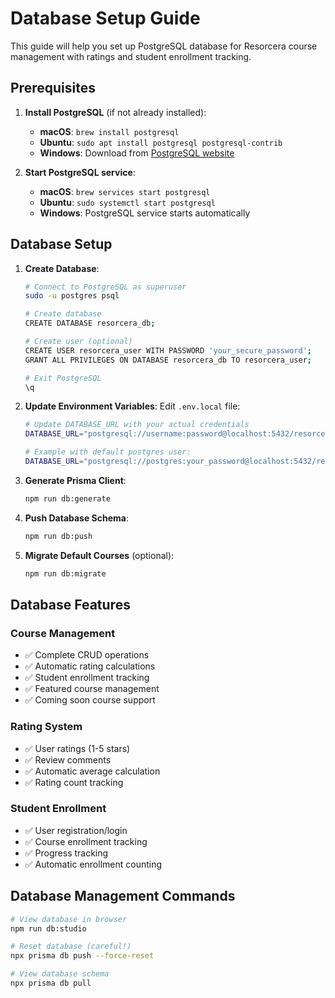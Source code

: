 # Database Setup Guide

This guide will help you set up PostgreSQL database for Resorcera course management with ratings and student enrollment tracking.

## Prerequisites

1. **Install PostgreSQL** (if not already installed):
   - **macOS**: `brew install postgresql`
   - **Ubuntu**: `sudo apt install postgresql postgresql-contrib`
   - **Windows**: Download from [PostgreSQL website](https://www.postgresql.org/download/)

2. **Start PostgreSQL service**:
   - **macOS**: `brew services start postgresql`
   - **Ubuntu**: `sudo systemctl start postgresql`
   - **Windows**: PostgreSQL service starts automatically

## Database Setup

1. **Create Database**:
   ```bash
   # Connect to PostgreSQL as superuser
   sudo -u postgres psql

   # Create database
   CREATE DATABASE resorcera_db;

   # Create user (optional)
   CREATE USER resorcera_user WITH PASSWORD 'your_secure_password';
   GRANT ALL PRIVILEGES ON DATABASE resorcera_db TO resorcera_user;

   # Exit PostgreSQL
   \q
   ```

2. **Update Environment Variables**:
   Edit `.env.local` file:
   ```bash
   # Update DATABASE_URL with your actual credentials
   DATABASE_URL="postgresql://username:password@localhost:5432/resorcera_db"

   # Example with default postgres user:
   DATABASE_URL="postgresql://postgres:your_password@localhost:5432/resorcera_db"
   ```

3. **Generate Prisma Client**:
   ```bash
   npm run db:generate
   ```

4. **Push Database Schema**:
   ```bash
   npm run db:push
   ```

5. **Migrate Default Courses** (optional):
   ```bash
   npm run db:migrate
   ```

## Database Features

### Course Management
- ✅ Complete CRUD operations
- ✅ Automatic rating calculations
- ✅ Student enrollment tracking
- ✅ Featured course management
- ✅ Coming soon course support

### Rating System
- ✅ User ratings (1-5 stars)
- ✅ Review comments
- ✅ Automatic average calculation
- ✅ Rating count tracking

### Student Enrollment
- ✅ User registration/login
- ✅ Course enrollment tracking
- ✅ Progress tracking
- ✅ Automatic enrollment counting

## Database Management Commands

```bash
# View database in browser
npm run db:studio

# Reset database (careful!)
npx prisma db push --force-reset

# View database schema
npx prisma db pull
